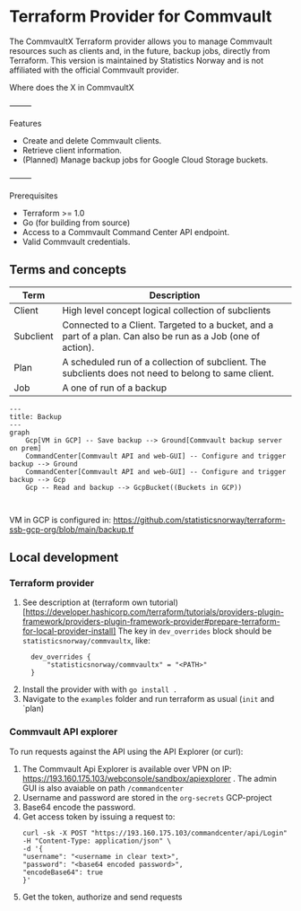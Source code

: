 # Terraform Provider for Commvault


The CommvaultX Terraform provider allows you to manage Commvault resources such as clients and, in the future, backup
jobs, directly from Terraform.
This version is maintained by Statistics Norway and is not affiliated with the official Commvault provider.

Where does the X in CommvaultX

⸻

Features

- Create and delete Commvault clients.
- Retrieve client information.
- (Planned) Manage backup jobs for Google Cloud Storage buckets.

⸻

Prerequisites

- Terraform >= 1.0
- Go (for building from source)
- Access to a Commvault Command Center API endpoint.
- Valid Commvault credentials.

## Terms and concepts

| Term      | Description                                                                                                  |
|-----------|--------------------------------------------------------------------------------------------------------------|
| Client    | High level concept logical collection of subclients                                                          |
| Subclient | Connected to a Client. Targeted to a bucket, and a part of a plan. Can also be run as a Job (one of action). |
| Plan      | A scheduled run of a collection of subclient. The subclients does not need to belong to same client.         |
| Job       | A one of run of a backup                                                                                     |

```mermaid
---
title: Backup
---
graph
    Gcp[VM in GCP] -- Save backup --> Ground[Commvault backup server on prem]
    CommandCenter[Commvault API and web-GUI] -- Configure and trigger backup --> Ground
    CommandCenter[Commvault API and web-GUI] -- Configure and trigger backup --> Gcp
    Gcp -- Read and backup --> GcpBucket((Buckets in GCP))



```

VM in GCP is configured in: https://github.com/statisticsnorway/terraform-ssb-gcp-org/blob/main/backup.tf

## Local development

### Terraform provider

1. See description at (terraform own tutorial)[https://developer.hashicorp.com/terraform/tutorials/providers-plugin-framework/providers-plugin-framework-provider#prepare-terraform-for-local-provider-install]
   The key in `dev_overrides` block should be `statisticsnorway/commvaultx`, like:
   ```hcl
     dev_overrides {
         "statisticsnorway/commvaultx" = "<PATH>"
     }
   ```
2. Install the provider with with `go install .`
3. Navigate to the `examples` folder and run terraform as usual (`init` and `plan)

### Commvault API explorer

To run requests against the API using the API Explorer (or curl):

1. The Commvault Api Explorer is available over VPN on IP: https://193.160.175.103/webconsole/sandbox/apiexplorer . The
   admin GUI is also avaiable on path `/commandcenter`
2. Username and password are stored in the `org-secrets` GCP-project
3. Base64 encode the password.
4. Get access token by issuing a request to:
    ```shell
    curl -sk -X POST "https://193.160.175.103/commandcenter/api/Login" -H "Content-Type: application/json" \
    -d '{
    "username": "<username in clear text>",
    "password": "<base64 encoded password>",
    "encodeBase64": true
    }'
    ```
5. Get the token, authorize and send requests



